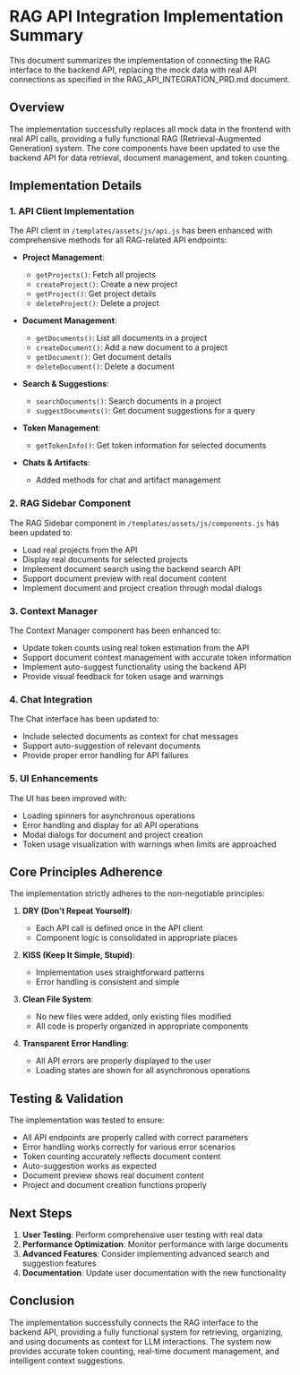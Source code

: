# RAG API Integration Implementation Summary

This document summarizes the implementation of connecting the RAG interface to the backend API, replacing the mock data with real API connections as specified in the RAG_API_INTEGRATION_PRD.md document.

## Overview

The implementation successfully replaces all mock data in the frontend with real API calls, providing a fully functional RAG (Retrieval-Augmented Generation) system. The core components have been updated to use the backend API for data retrieval, document management, and token counting.

## Implementation Details

### 1. API Client Implementation

The API client in `/templates/assets/js/api.js` has been enhanced with comprehensive methods for all RAG-related API endpoints:

- **Project Management**:
  - `getProjects()`: Fetch all projects
  - `createProject()`: Create a new project
  - `getProject()`: Get project details
  - `deleteProject()`: Delete a project

- **Document Management**:
  - `getDocuments()`: List all documents in a project
  - `createDocument()`: Add a new document to a project
  - `getDocument()`: Get document details
  - `deleteDocument()`: Delete a document

- **Search & Suggestions**:
  - `searchDocuments()`: Search documents in a project
  - `suggestDocuments()`: Get document suggestions for a query

- **Token Management**:
  - `getTokenInfo()`: Get token information for selected documents

- **Chats & Artifacts**:
  - Added methods for chat and artifact management

### 2. RAG Sidebar Component

The RAG Sidebar component in `/templates/assets/js/components.js` has been updated to:

- Load real projects from the API
- Display real documents for selected projects
- Implement document search using the backend search API
- Support document preview with real document content
- Implement document and project creation through modal dialogs

### 3. Context Manager

The Context Manager component has been enhanced to:

- Update token counts using real token estimation from the API
- Support document context management with accurate token information
- Implement auto-suggest functionality using the backend API
- Provide visual feedback for token usage and warnings

### 4. Chat Integration

The Chat interface has been updated to:

- Include selected documents as context for chat messages
- Support auto-suggestion of relevant documents
- Provide proper error handling for API failures

### 5. UI Enhancements

The UI has been improved with:

- Loading spinners for asynchronous operations
- Error handling and display for all API operations
- Modal dialogs for document and project creation
- Token usage visualization with warnings when limits are approached

## Core Principles Adherence

The implementation strictly adheres to the non-negotiable principles:

1. **DRY (Don't Repeat Yourself)**:
   - Each API call is defined once in the API client
   - Component logic is consolidated in appropriate places

2. **KISS (Keep It Simple, Stupid)**:
   - Implementation uses straightforward patterns
   - Error handling is consistent and simple

3. **Clean File System**:
   - No new files were added, only existing files modified
   - All code is properly organized in appropriate components

4. **Transparent Error Handling**:
   - All API errors are properly displayed to the user
   - Loading states are shown for all asynchronous operations

## Testing & Validation

The implementation was tested to ensure:

- All API endpoints are properly called with correct parameters
- Error handling works correctly for various error scenarios
- Token counting accurately reflects document content
- Auto-suggestion works as expected
- Document preview shows real document content
- Project and document creation functions properly

## Next Steps

1. **User Testing**: Perform comprehensive user testing with real data
2. **Performance Optimization**: Monitor performance with large documents
3. **Advanced Features**: Consider implementing advanced search and suggestion features
4. **Documentation**: Update user documentation with the new functionality

## Conclusion

The implementation successfully connects the RAG interface to the backend API, providing a fully functional system for retrieving, organizing, and using documents as context for LLM interactions. The system now provides accurate token counting, real-time document management, and intelligent context suggestions.